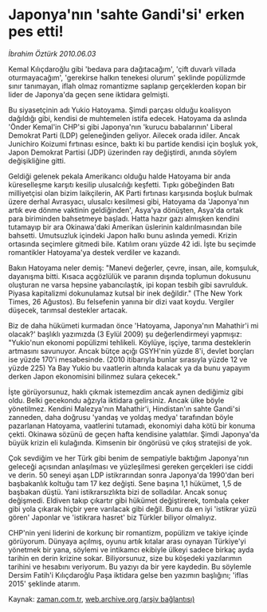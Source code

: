 # Japonya'nın 'sahte Gandi'si' erken pes etti!

*İbrahim Öztürk 2010.06.03*

<td class="columnist-detail">
<p>Kemal Kılıçdaroğlu gibi 'bedava para dağıtacağım', 'çift duvarlı villada oturmayacağım', 'gerekirse halkın tenekesi olurum' şeklinde popülizmde sınır tanımayan, iflah olmaz romantizme saplanıp gerçeklerden kopan bir lider de Japonya'da geçen sene iktidara gelmişti.</p>
<p>
<div id="haberMetinDiv">
<p>Bu siyasetçinin adı Yukio Hatoyama. Şimdi parçası olduğu koalisyon dağıldığı gibi, kendisi de muhtemelen istifa edecek. Hatoyama da aslında 'Önder Kemal'in CHP'si gibi Japonya'nın 'kurucu babalarının' Liberal Demokrat Parti (LDP) geleneğinden geliyor. Ailecek orada idiler. Ancak Junichiro Koizumi fırtınası esince, baktı ki bu partide kendisi için boşluk yok, Japon Demokrat Partisi (JDP) üzerinden ray değiştirdi, anında söylem değişikliğine gitti.
<p> Geldiği gelenek pekala Amerikancı olduğu halde Hatoyama bir anda küreselleşme karşıtı kesilip ulusalcılığı keşfetti. Tıpkı göbeğinden Batı milliyetçisi olan bizim laikçilerin, AK Parti fırtınası karşısında boşluk bulmak üzere derhal Avrasyacı, ulusalcı kesilmesi gibi, Hatoyama da 'Japonya'nın artık eve dönme vaktinin geldiğinden', Asya'ya dönüşten, Asya'da ortak para biriminden bahsetmeye başladı. Hatta hazır gazı almışken kendini tutamayıp bir ara Okinawa'daki Amerikan üslerinin kaldırılmasından bile bahsetti. Umutsuzluk içindeki Japon halkı bunu aslında yemedi. Krizin ortasında seçimlere gitmedi bile. Katılım oranı yüzde 42 idi. İşte bu seçimde romantikler Hatoyama'ya destek verdiler ve kazandı.
<p> Bakın Hatoyama neler demiş: "Manevi değerler, çevre, insan, aile, komşuluk, dayanışma bitti. Kısaca açgözlülük ve paranın dışında toplumun dokusunu oluşturan ne varsa hepsine yabancılaştık, ipi kopan tesbih gibi savrulduk. Piyasa kapitalizmi dokunulamaz kutsal bir inek değildir." (The New York Times, 26 Ağustos). Bu felsefenin yanına bir dizi vaat koydu. Vergiler düşecek, tarımsal destekler artacak.
<p> Biz de daha hükümeti kurmadan önce 'Hatoyama, Japonya'nın Mahathir'i mi olacak?' başlıklı yazımızda (3 Eylül 2009) şu değerlendirmeyi yapmışız: "Yukio'nun ekonomi popülizmi tehlikeli. Köylüye, işçiye, tarıma desteklerin artmasını savunuyor. Ancak bütçe açığı GSYH'nin yüzde 8'i, devlet borçları ise yüzde 170'i mesabesinde. (2010 itibarıyla bunlar sırasıyla yüzde 12 ve yüzde 225) Ya Bay Yukio bu vaatlerin altında kalacak ya da bunu yapayım derken Japon ekonomisini bilinmez sulara çekecek."
<p> İşte görüyorsunuz, haklı çıkmak istemezdim ancak aynen dediğimiz gibi oldu. Belki gecekondu ağzıyla iktidara gelirsiniz. Ancak ülke böyle yönetilmez. Kendini Malezya'nın Mahathir'i, Hindistan'ın sahte Gandi'si zanneden, daha doğrusu 'yandaş ve yoldaş medya' tarafından böyle pazarlanan Hatoyama, vaatlerini tutamadı, ekonomiyi daha kötü bir konuma çekti. Okinawa sözünü de geçen hafta kendisine yalattılar. Şimdi Japonya'da büyük krizin eli kulağında. Kimsenin bir öngörüsü ve çıkış stratejisi de yok.
<p> Çok sevdiğim ve her Türk gibi benim de sempatiyle baktığım Japonya'nın geleceği açısından anlaşılması ve yüzleşilmesi gereken gerçekleri ise ciddi ve derin. 50 seneyi aşan LDP istikrarından sonra Japonya'da 1990'dan beri başbakanlık koltuğu tam 17 kez değişti. Sene başına 1,1 hükümet, 1,5 de başbakan düştü. Yani istikrarsızlıkta bizi de solladılar. Ancak sonuç değişmedi. Eldiven takıp çıkartır gibi hükümet değiştirerek, tombala çeker gibi yola çıkarak hiçbir yere varılacak gibi değil. Bunu da en iyi 'istikrar yüzü gören' Japonlar ve 'istikrara hasret' biz Türkler biliyor olmalıyız.
<p> CHP'nin yeni liderini de korkunç bir romantizm, popülizm ve takiye içinde görüyorum. Dünyaya açılmış, oyunu artık kıtalar arası oynayan Türkiye'yi yönetmek bir yana, söylemi ve intikamcı ekibiyle ülkeyi sadece birkaç ayda tarihin en derin krizine sokar. Biliyorsunuz, size bu köşedeki yazılarımın tarihini ve hesabını veriyorum. Bu yazıyı da bir yere kaydedin. Bu söylemle Dersim Fatih'i Kılıçdaroğlu Paşa iktidara gelse ben yazımın başlığını; 'iflas 2015' şeklinde atarım. </p></p></p></p></p></p></p></div>
</p>
<a href="http://web.archive.org/web/20110107023708/mailto:i.ozturk@zaman.com.tr">
</a></td>

Kaynak: [zaman.com.tr](http://zaman.com.tr/yazar.do?yazino=991118), [web.archive.org (arşiv bağlantısı)](http://web.archive.org/web/20110107023708/http://www.zaman.com.tr/yazar.do?yazino=991118)
